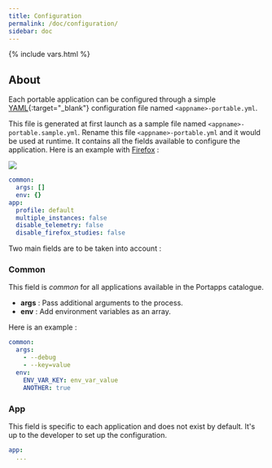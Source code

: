 ```yaml
---
title: Configuration
permalink: /doc/configuration/
sidebar: doc
---
```

{% include vars.html %}

## About

Each portable application can be configured through a simple [YAML](https://en.wikipedia.org/wiki/YAML){:target="_blank"} configuration file named `<appname>-portable.yml`.

This file is generated at first launch as a sample file named `<appname>-portable.sample.yml`. Rename this file `<appname>-portable.yml` and it would be used at runtime. It contains all the fields available to configure the application. Here is an example with [Firefox](/app/firefox-portable/) :

![](/img/faq/sample-configuration-file.png)

```yml
common:
  args: []
  env: {}
app:
  profile: default
  multiple_instances: false
  disable_telemetry: false
  disable_firefox_studies: false
```

Two main fields are to be taken into account :

### Common

This field is _common_ for all applications available in the Portapps catalogue.

* **args** : Pass additional arguments to the process.
* **env** : Add environment variables as an array.

Here is an example :

```yml
common:
  args:
    - --debug
    - --key=value
  env:
    ENV_VAR_KEY: env_var_value
    ANOTHER: true
```

### App

This field is specific to each application and does not exist by default. It's up to the developer to set up the configuration.

```yml
app:
  ...
```